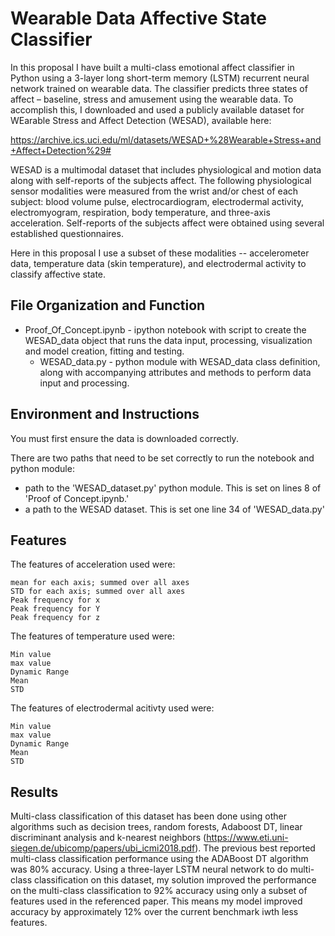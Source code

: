 # Wearable Data Affective State Classifier

In this proposal I have built a multi-class emotional affect classifier in Python using a 3-layer long short-term memory (LSTM) recurrent neural network trained on wearable data.  The classifier predicts three states of affect – baseline, stress and amusement using the wearable data.  To accomplish this, I downloaded and used a publicly available dataset for WEarable Stress and Affect Detection (WESAD), available here:

https://archive.ics.uci.edu/ml/datasets/WESAD+%28Wearable+Stress+and+Affect+Detection%29#

WESAD is a multimodal dataset that includes physiological and motion data along with self-reports of the subjects affect.  The following physiological sensor modalities were measured from the wrist and/or chest of each subject: blood volume pulse, electrocardiogram, electrodermal activity, electromyogram, respiration, body temperature, and three-axis acceleration. Self-reports of the subjects affect were obtained using several established questionnaires.

Here in this proposal I use a subset of these modalities -- accelerometer data, temperature data (skin temperature), and electrodermal activity to classify affective state.

## File Organization and Function 

  - Proof_Of_Concept.ipynb - ipython notebook with script to create the WESAD_data object that runs the data input, processing, visualization and model creation, fitting and testing.  
    - WESAD_data.py - python module with WESAD_data class definition, along with accompanying attributes and methods to perform data input and processing.  

## Environment and Instructions

You must first ensure the data is downloaded correctly.

There are two paths that need to be set correctly to run the notebook and python module:
  - path to the 'WESAD_dataset.py' python module.  This is set on lines 8 of 'Proof of Concept.ipynb.'
  - a path to the WESAD dataset. This is set one line 34 of 'WESAD_data.py'

## Features

The features of acceleration used were:

    mean for each axis; summed over all axes
    STD for each axis; summed over all axes
    Peak frequency for x
    Peak frequency for Y
    Peak frequency for z

The features of temperature used were:

    Min value
    max value
    Dynamic Range
    Mean
    STD

The features of electrodermal acitivty used were:

    Min value
    max value
    Dynamic Range
    Mean
    STD

## Results

Multi-class classification of this dataset has been done using other algorithms such as decision trees, random forests, Adaboost DT, linear discriminant analysis and k-nearest neighbors (https://www.eti.uni-siegen.de/ubicomp/papers/ubi_icmi2018.pdf).  The previous best reported multi-class classification performance using the ADABoost DT algorithm was 80% accuracy.  Using a three-layer LSTM neural network to do multi-class classification on this dataset, my solution improved the performance on the multi-class classification to 92% accuracy using only a subset of features used in the referenced paper.  This means my model improved accuracy by approximately 12% over the current benchmark iwth less features.




